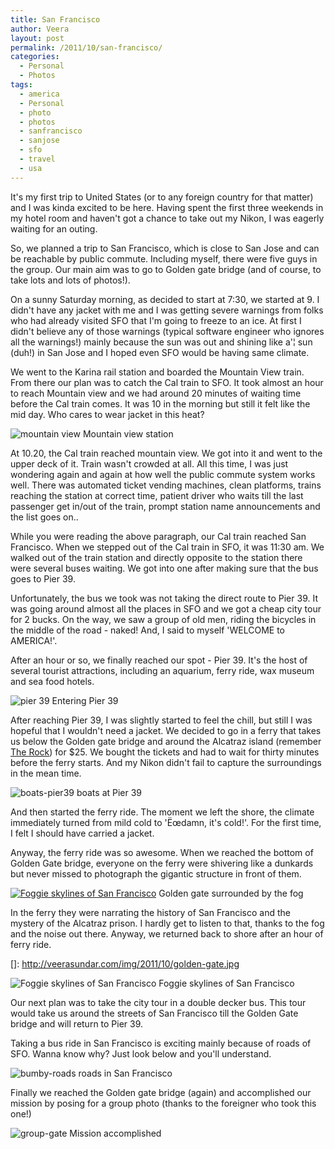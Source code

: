```yaml
---
title: San Francisco
author: Veera
layout: post
permalink: /2011/10/san-francisco/
categories:
  - Personal
  - Photos
tags:
  - america
  - Personal
  - photo
  - photos
  - sanfrancisco
  - sanjose
  - sfo
  - travel
  - usa
---
```


It's my first trip to United States (or to any foreign country for that matter) and I was kinda excited to be here. Having spent the first three weekends in my hotel room and haven't got a chance to take out my Nikon, I was eagerly waiting for an outing.

So, we planned a trip to San Francisco, which is close to San Jose and can be reachable by public commute. Including myself, there were five guys in the group. Our main aim was to go to Golden gate bridge (and of course, to take lots and lots of photos!).

On a sunny Saturday morning, as decided to start at 7:30, we started at 9. I didn't have any jacket with me and I was getting severe warnings from folks who had already visited SFO that I'm going to freeze to an ice. At first I didn't believe any of those warnings (typical software engineer who ignores all the warnings!) mainly because the sun was out and shining like a'¦ sun (duh!) in San Jose and I hoped even SFO would be having same climate.

We went to the Karina rail station and boarded the Mountain View train. From there our plan was to catch the Cal train to SFO. It took almost an hour to reach Mountain view and we had around 20 minutes of waiting time before the Cal train comes. It was 10 in the morning but still it felt like the mid day. Who cares to wear jacket in this heat?

![mountain view][1]
Mountain view station

At 10.20, the Cal train reached mountain view. We got into it and went to the upper deck of it. Train wasn't crowded at all. All this time, I was just wondering again and again at how well the public commute system works well. There was automated ticket vending machines, clean platforms, trains reaching the station at correct time, patient driver who waits till the last passenger get in/out of the train, prompt station name announcements and the list goes on..

 [1]: http://veerasundar.com/img/2011/10/mountain-view.jpg "mountain-view"

While you were reading the above paragraph, our Cal train reached San Francisco. When we stepped out of the Cal train in SFO, it was 11:30 am. We walked out of the train station and directly opposite to the station there were several buses waiting. We got into one after making sure that the bus goes to Pier 39.

Unfortunately, the bus we took was not taking the direct route to Pier 39. It was going around almost all the places in SFO and we got a cheap city tour for 2 bucks. On the way, we saw a group of old men, riding the bicycles in the middle of the road - naked! And, I said to myself 'WELCOME to AMERICA!'.

After an hour or so, we finally reached our spot - Pier 39. It's the host of several tourist attractions, including an aquarium, ferry ride, wax museum and sea food hotels.

![pier 39][2]
Entering Pier 39

After reaching Pier 39, I was slightly started to feel the chill, but still I was hopeful that I wouldn't need a jacket. We decided to go in a ferry that takes us below the Golden gate bridge and around the Alcatraz island (remember [The Rock][3]) for $25. We bought the tickets and had to wait for thirty minutes before the ferry starts. And my Nikon didn't fail to capture the surroundings in the mean time.

 [2]: http://veerasundar.com/img/2011/10/pier39-entrance.jpg "pier39-entrance"
 [3]: http://en.wikipedia.org/wiki/The_Rock_(film) "The Rock"

![][4]
boats at Pier 39

And then started the ferry ride. The moment we left the shore, the climate immediately turned from mild cold to 'Ëœdamn, it's cold!'. For the first time, I felt I should have carried a jacket.

 [4]: http://veerasundar.com/img/2011/10/boats-pier39.jpg "boats-pier39"

Anyway, the ferry ride was so awesome. When we reached the bottom of Golden Gate bridge, everyone on the ferry were shivering like a dunkards but never missed to photograph the gigantic structure in front of them.

[![][6]][6]
Golden gate surrounded by the fog

In the ferry they were narrating the history of San Francisco and the mystery of the Alcatraz prison. I hardly get to listen to that, thanks to the fog and the noise out there. Anyway, we returned back to shore after an hour of ferry ride.

 []: http://veerasundar.com/img/2011/10/golden-gate.jpg

![][6]
Foggie skylines of San Francisco

Our next plan was to take the city tour in a double decker bus. This tour would take us around the streets of San Francisco till the Golden Gate bridge and will return to Pier 39.

 [6]: http://veerasundar.com/img/2011/10/fogfie-skyline.jpg "Foggie skylines of San Francisco"

Taking a bus ride in San Francisco is exciting mainly because of roads of SFO. Wanna know why? Just look below and you'll understand.

![][7]
roads in San Francisco

Finally we reached the Golden gate bridge (again) and accomplished our mission by posing for a group photo (thanks to the foreigner who took this one!)

 [7]: http://veerasundar.com/img/2011/10/bumby-roads.jpg "bumby-roads"

![][8]
Mission accomplished

 [8]: http://veerasundar.com/img/2011/10/group-gate.jpg "group-gate"